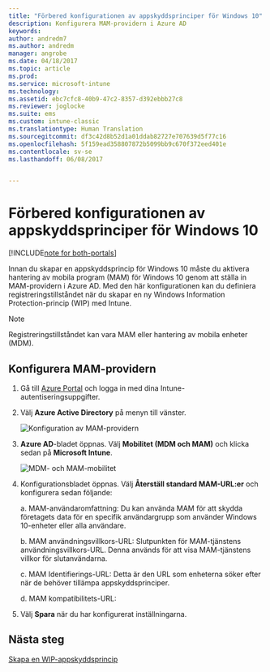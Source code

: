 ```yaml
---
title: "Förbered konfigurationen av appskyddsprinciper för Windows 10"
description: Konfigurera MAM-providern i Azure AD
keywords: 
author: andredm7
ms.author: andredm
manager: angrobe
ms.date: 04/18/2017
ms.topic: article
ms.prod: 
ms.service: microsoft-intune
ms.technology: 
ms.assetid: ebc7cfc8-40b9-47c2-8357-d392ebbb27c8
ms.reviewer: joglocke
ms.suite: ems
ms.custom: intune-classic
ms.translationtype: Human Translation
ms.sourcegitcommit: df3c42d8b52d1a01ddab82727e707639d5f77c16
ms.openlocfilehash: 5f159ead358807872b5099bb9c670f372eed401e
ms.contentlocale: sv-se
ms.lasthandoff: 06/08/2017


---
```


# <a name="get-ready-to-configure-app-protection-policies-for-windows-10"></a>Förbered konfigurationen av appskyddsprinciper för Windows 10

[!INCLUDE[note for both-portals](../includes/note-for-both-portals.md)]

Innan du skapar en appskyddsprincip för Windows 10 måste du aktivera hantering av mobila program (MAM) för Windows 10 genom att ställa in MAM-providern i Azure AD. Med den här konfigurationen kan du definiera registreringstillståndet när du skapar en ny Windows Information Protection-princip (WIP) med Intune.

> [!NOTE]
> Registreringstillståndet kan vara MAM eller hantering av mobila enheter (MDM).

## <a name="to-configure-the-mam-provider"></a>Konfigurera MAM-providern

1.  Gå till [Azure Portal](https://portal.azure.com/) och logga in med dina Intune-autentiseringsuppgifter.

2.  Välj **Azure Active Directory** på menyn till vänster.

    ![Konfiguration av MAM-providern](../media/AppManagement/mam-provider-sc-1.png)

3.  **Azure AD**-bladet öppnas. Välj **Mobilitet (MDM och MAM)** och klicka sedan på **Microsoft Intune**.

    ![MDM- och MAM-mobilitet](../media/AppManagement/mam-provider-sc-2.png)

4.  Konfigurationsbladet öppnas. Välj **Återställ standard MAM-URL:er** och konfigurera sedan följande:

    a.  MAM-användaromfattning: Du kan använda MAM för att skydda företagets data för en specifik användargrupp som använder Windows 10-enheter eller alla användare.

    b.  MAM användningsvillkors-URL: Slutpunkten för MAM-tjänstens användningsvillkors-URL. Denna används för att visa MAM-tjänstens villkor för slutanvändarna.

    c.  MAM Identifierings-URL: Detta är den URL som enheterna söker efter när de behöver tillämpa appskyddsprinciper.

    d.  MAM kompatibilitets-URL:

5.  Välj **Spara** när du har konfigurerat inställningarna.

## <a name="next-steps"></a>Nästa steg

[Skapa en WIP-appskyddsprincip](/intune-classic/deploy-use/create-windows-information-protection-policy-with-intune)

